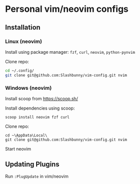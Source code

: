 # Personal vim/neovim configs

## Installation

### Linux (neovim)

Install using package manager: `fzf`, `curl`, `neovim`, `python-pynvim`

Clone repo:

````bash
cd ~/.config/
git clone git@github.com:Slashbunny/vim-config.git nvim
````

### Windows (neovim)

Install scoop from https://scoop.sh/

Install dependencies using scoop:

```
scoop install neovim fzf curl
```

Clone repo:

```
cd ~\AppData\Local\
git clone git@github.com:Slashbunny/vim-config.git nvim
```

Start neovim

## Updating Plugins

Run `:PlugUpdate` in vim/neovim

